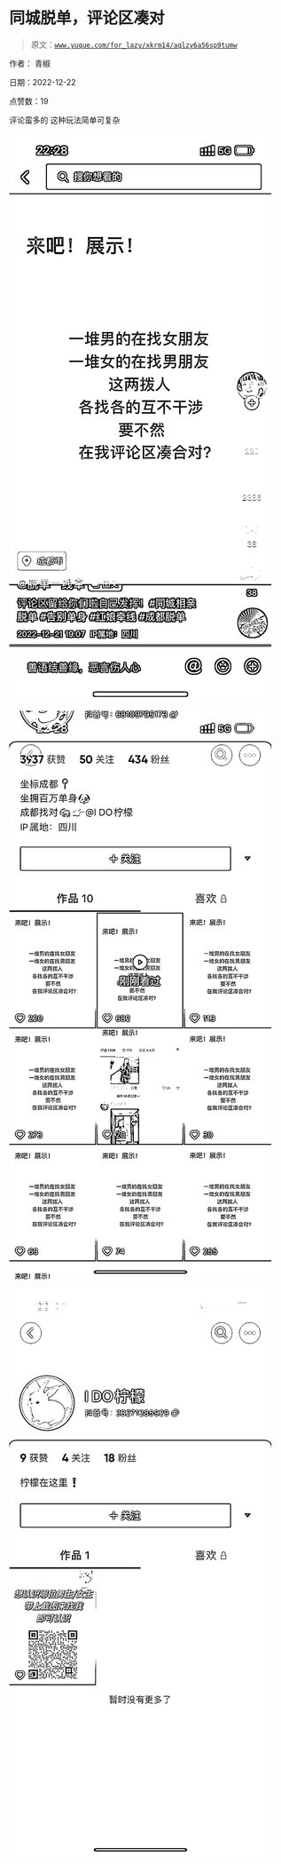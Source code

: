 # 同城脱单，评论区凑对

> 原文：[`www.yuque.com/for_lazy/xkrm14/aqlzy6a56sp9tumw`](https://www.yuque.com/for_lazy/xkrm14/aqlzy6a56sp9tumw)



作者： 青椒 

日期：2022-12-22 

点赞数：19 

评论蛮多的 这种玩法简单可复杂 

![](img/273af3bce0628ad9139fc8c7c6284fa5.png) 

![](img/8e5f86d239b97e34fa800e54efed1447.png) 

![](img/396a1c3400dae38b0ca725dabec74a8c.png) 

